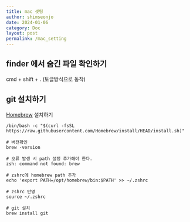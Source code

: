 ```yaml
---
title: mac 셋팅
author: shimseonjo
date: 2024-01-06
category: Doc
layout: post
permalink: /mac_setting
---
```

## finder 에서 숨긴 파일 확인하기
cmd + shift + . (토글방식으로 동작)

## git 설치하기
[Homebrew](https://brew.sh/) 설치하기
```
/bin/bash -c "$(curl -fsSL https://raw.githubusercontent.com/Homebrew/install/HEAD/install.sh)"

# 버전확인 
brew -version

# 오류 발생 시 path 설정 추가해야 한다. 
zsh: command not found: brew

# zshrc에 homebrew path 추가
echo 'export PATH=/opt/homebrew/bin:$PATH' >> ~/.zshrc

# zshrc 반영
source ~/.zshrc

# git 설치
brew install git
```
